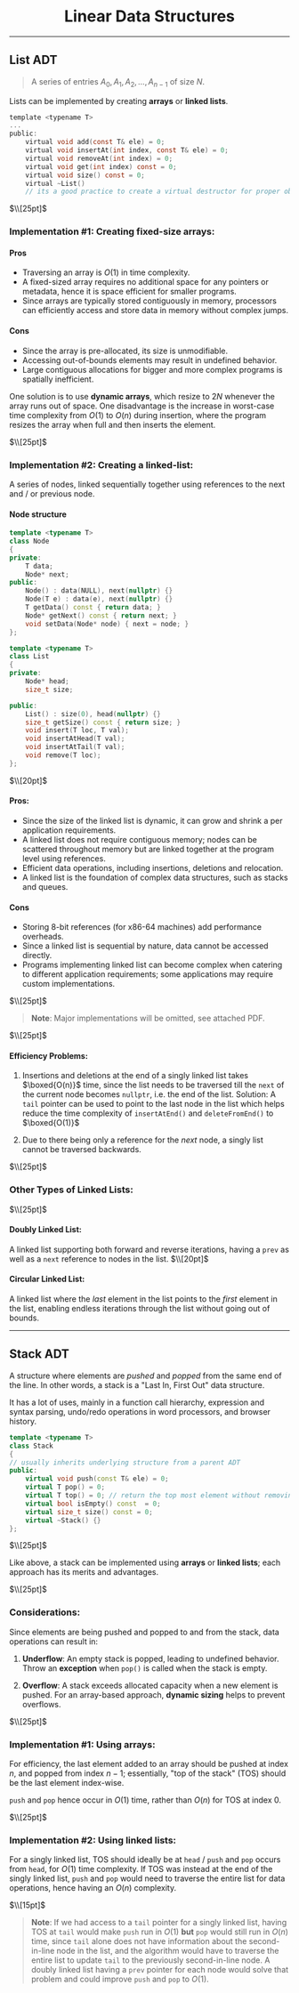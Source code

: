 <h1 style="text-align:center">Linear Data Structures</h1>

---

## List ADT

>A series of entries $A_0, A_1, A_2, \dots, A_{n-1}$ of size $N$.

Lists can be implemented by creating **arrays** or **linked lists**.

```c
template <typename T>
...
public:
    virtual void add(const T& ele) = 0;
    virtual void insertAt(int index, const T& ele) = 0;
    virtual void removeAt(int index) = 0;
    virtual void get(int index) const = 0;
    virtual void size() const = 0;
    virtual ~List()
    // its a good practice to create a virtual destructor for proper object lifetime management
```
$\\[25pt]$


### Implementation #1: Creating fixed-size arrays:

#### Pros
- Traversing an array is $O(1)$ in time complexity.
- A fixed-sized array requires no additional space for any pointers or metadata, hence it is space efficient for smaller programs.
- Since arrays are typically stored contiguously in memory, processors can efficiently access and store data in memory without complex jumps.


#### Cons
- Since the array is pre-allocated, its size is unmodifiable.
- Accessing out-of-bounds elements may result in undefined behavior.
- Large contiguous allocations for bigger and more complex programs is spatially inefficient.


One solution is to use **dynamic arrays**, which resize to $2N$ whenever the array runs out of space. One disadvantage is the increase in worst-case time complexity from $O(1)$ to $O(n)$ during insertion, where the program resizes the array when full and then inserts the element.

$\\[25pt]$

### Implementation #2: Creating a linked-list:

A series of nodes, linked sequentially together using references to the next and / or previous node.

#### Node structure

```c++
template <typename T>
class Node
{
private:
    T data;
    Node* next;
public:
    Node() : data(NULL), next(nullptr) {}
    Node(T e) : data(e), next(nullptr) {}
    T getData() const { return data; }
    Node* getNext() const { return next; }
    void setData(Node* node) { next = node; }
};

template <typename T>
class List
{
private:
    Node* head;
    size_t size;

public:
    List() : size(0), head(nullptr) {}
    size_t getSize() const { return size; }
    void insert(T loc, T val);
    void insertAtHead(T val);
    void insertAtTail(T val);
    void remove(T loc);
};
```
$\\[20pt]$

#### Pros:

- Since the size of the linked list is dynamic, it can grow and shrink a per application requirements.
- A linked list does not require contiguous memory; nodes can be scattered throughout memory but are linked together at the program level using references.
- Efficient data operations, including insertions, deletions and relocation.
- A linked list is the foundation of complex data structures, such as stacks and queues.


#### Cons

- Storing 8-bit references (for x86-64 machines) add performance overheads.
- Since a linked list is sequential by nature, data cannot be accessed directly.
- Programs implementing linked list can become complex when catering to different application requirements; some applications may require custom implementations.

$\\[25pt]$

> **Note**: Major implementations will be omitted, see attached PDF.

$\\[25pt]$

#### Efficiency Problems:

1. Insertions and deletions at the end of a singly linked list takes $\boxed{O(n)}$ time, since the list needs to be traversed till the `next` of the current node becomes `nullptr`, i.e. the end of the list.
Solution: A `tail` pointer can be used to point to the last node in the list which helps reduce the time complexity of `insertAtEnd()` and `deleteFromEnd()` to $\boxed{O(1)}$

2. Due to there being only a reference for the *next* node, a singly list cannot be traversed backwards.

$\\[25pt]$

### Other Types of Linked Lists:
$\\[25pt]$

#### Doubly Linked List:

A linked list supporting both forward and reverse iterations, having a `prev` as well as a `next` reference to nodes in the list.
$\\[20pt]$


#### Circular Linked List:

A linked list where the *last* element in the list points to the *first* element in the list, enabling endless iterations through the list without going out of bounds.



---
## Stack ADT

A structure where elements are *pushed* and *popped* from the same end of the line. In other words, a stack is a "Last In, First Out" data structure.

It has a lot of uses, mainly in a function call hierarchy, expression and syntax parsing, undo/redo operations in word processors, and browser history.

```c++
template <typename T>
class Stack
{
// usually inherits underlying structure from a parent ADT
public:
    virtual void push(const T& ele) = 0;
    virtual T pop() = 0;
    virtual T top() = 0; // return the top most element without removing it
    virtual bool isEmpty() const  = 0;
    virtual size_t size() const = 0;
    virtual ~Stack() {}
};
```
$\\[25pt]$


Like above, a stack can be implemented using **arrays** or **linked lists**; each approach has its merits and advantages.

$\\[25pt]$

### Considerations:

Since elements are being pushed and popped to and from the stack, data operations can result in:

1. **Underflow**: An empty stack is popped, leading to undefined behavior. 
Throw an **exception** when `pop()` is called when the stack is empty.

2. **Overflow**: A stack exceeds allocated capacity when a new element is pushed.
For an array-based approach, **dynamic sizing** helps to prevent overflows.

$\\[25pt]$


### Implementation #1: Using arrays:

For efficiency, the last element added to an array should be pushed at index $n$, and popped from index $n-1$; essentially, "top of the stack" (TOS) should be the last element index-wise. 

`push` and `pop` hence occur in $O(1)$ time, rather than $O(n)$ for TOS at index $0$.

$\\[25pt]$


### Implementation #2: Using linked lists:

For a singly linked list, TOS should ideally be at `head` / `push` and `pop` occurs from `head`, for $O(1)$ time complexity. If TOS was instead at the end of the singly linked list, `push` and `pop` would need to traverse the entire list for data operations, hence having an $O(n)$ complexity.

$\\[15pt]$
> **Note**: If we had access to a `tail` pointer for a singly linked list, having TOS at `tail` would make `push` run in $O(1)$ **but** `pop` would still run in $O(n)$ time, since `tail` alone does not have information about the second-in-line node in the list, and the algorithm would have to traverse the entire list to update `tail` to the previously second-in-line node.
> A doubly linked list having a `prev` pointer for each node would solve that problem and could improve `push` and `pop` to $O(1)$.

